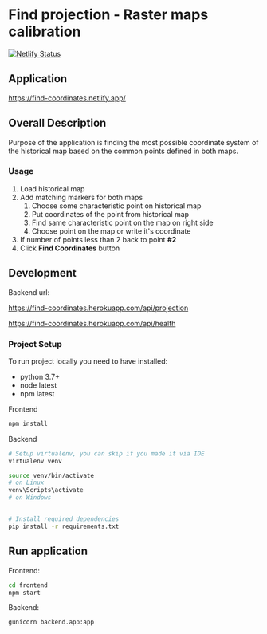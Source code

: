 # Find projection - Raster maps calibration

[![Netlify Status](https://api.netlify.com/api/v1/badges/2ae6c796-91bb-4dc9-b9d5-1deffd91b155/deploy-status)](https://app.netlify.com/sites/find-coordinates/deploys)

## Application

https://find-coordinates.netlify.app/

## Overall Description

Purpose of the application is finding the most possible coordinate system of the historical map based on the common
points defined in both maps.

### Usage

1. Load historical map
2. Add matching markers for both maps
   1. Choose some characteristic point on historical map
   1. Put coordinates of the point from historical map
   1. Find same characteristic point on the map on right side
   1. Choose point on the map or write it's coordinate
1. If number of points less than 2 back to point **#2**
1. Click **Find Coordinates** button

## Development

Backend url:

https://find-coordinates.herokuapp.com/api/projection

https://find-coordinates.herokuapp.com/api/health

### Project Setup

To run project locally you need to have installed:

- python 3.7+
- node latest
- npm latest

Frontend

```bash
npm install
```

Backend

```bash
# Setup virtualenv, you can skip if you made it via IDE
virtualenv venv

source venv/bin/activate 
# on Linux
venv\Scripts\activate
# on Windows


# Install required dependencies
pip install -r requirements.txt
```


## Run application

Frontend:

```bash
cd frontend
npm start
```

Backend:

```python
gunicorn backend.app:app
```
